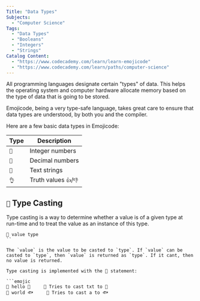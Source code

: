 ```yaml
---
Title: "Data Types"
Subjects:
  - "Computer Science"
Tags:
  - "Data Types"
  - "Booleans"
  - "Integers"
  - "Strings"
Catalog Content:
  - "https://www.codecademy.com/learn/learn-emojicode"
  - "https://www.codecademy.com/learn/paths/computer-science"
---
```


All programming languages designate certain "types" of data. This helps the operating system and computer hardware allocate memory based on the type of data that is going to be stored. 

Emojicode, being a very type-safe language, takes great care to ensure that data types are understood, by both you and the compiler. 

Here are a few basic data types in Emojicode:

| Type | Description |
| --- | --- |
| `🔢` | Integer numbers |
| `💯` | Decimal numbers |
| `🔡` | Text strings |
| `👌` | Truth values `👍`/`👎` |

## `🔲` Type Casting

Type casting is a way to determine whether a value is of a given type at run-time and to treat the value as an instance of this type.

```emojic
🔲 value type
``

The `value` is the value to be casted to `type`. If `value` can be casted to `type`, then `value` is returned as `type`. If it cant, then no value is returned.

Type casting is implemented with the 🔲 statement:

```emojic
🔲 hello 🔡     💭 Tries to cast txt to 🔡
🔲 world 🐟     💭 Tries to cast a to 🐟
```

